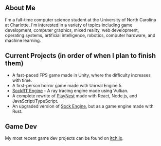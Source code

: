 ## About Me
I'm a full-time computer science student at the University of North Carolina at Charlotte. I'm interested in a variety of topics including game development, computer graphics, mixed reality, web development, operating systems, artificial intelligence, robotics, computer hardware, and machine learning.

## Current Projects (in order of when I plan to finish them)
* A fast-paced FPS game made in Unity, where the difficulty increases with time.
* A first-person horror game made with Unreal Engine 5.
* [SockRT Engine](https://github.com/odesai840/SockRT-Engine) - A ray tracing engine made using Vulkan.
* A complete rewrite of [PlayNest](https://github.com/odesai840/PlayNest-Old) made with React, Node.js, and JavaScript/TypeScript.
* An upgraded version of [Sock Engine](https://github.com/odesai840/Sock-Engine-Old), but as a game engine made with Rust.

## Game Dev
My most recent game dev projects can be found on [itch.io](https://sock8416.itch.io/).
